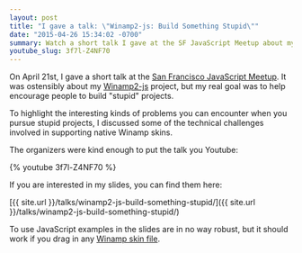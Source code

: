 ```yaml
---
layout: post
title: "I gave a talk: \"Winamp2-js: Build Something Stupid\""
date: "2015-04-26 15:34:02 -0700"
summary: Watch a short talk I gave at the SF JavaScript Meetup about my Winamp2-js project.
youtube_slug: 3f7l-Z4NF70
---
```


On April 21st, I gave a short talk at the [San Francisco JavaScript
Meetup](http://www.meetup.com/jsmeetup/). It was ostensibly about my
[Winamp2-js](/projects/winamp2-js/) project, but my
real goal was to help encourage people to build "stupid" projects.

To highlight the interesting kinds of problems you can encounter when you
pursue stupid projects, I discussed some of the technical challenges involved
in supporting native Winamp skins.

The organizers were kind enough to put the talk you Youtube:

{% youtube 3f7l-Z4NF70 %}

If you are interested in my slides, you can find them here:

[{{ site.url }}/talks/winamp2-js-build-something-stupid/]({{ site.url }}/talks/winamp2-js-build-something-stupid/)

To use JavaScript examples in the slides are in no way robust, but it should
work if you drag in any [Winamp skin
file](https://github.com/captbaritone/winamp-skins/raw/master/v2/base-2.91.wsz).
